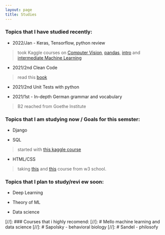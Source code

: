 ```yaml
---
layout: page
title: Studies
---
```


### Topics that I have studied recently:

- 2022/Jan - Keras, Tensorflow, python review
> took Kaggle courses on [Computer Vision](https://www.kaggle.com/learn/certification/giselaortt/computer-vision), [pandas](https://www.kaggle.com/learn/certification/giselaortt/pandas), [intro](https://www.kaggle.com/learn/certification/giselaortt/intro-to-machine-learning) and [intermediate Machine Learning](https://www.kaggle.com/learn/certification/giselaortt/intermediate-machine-learning)

- 2021/2nd Clean Code
> read this [book](https://enos.itcollege.ee/~jpoial/oop/naited/Clean%20Code.pdf)

- 2021/2nd Unit Tests with python

- 2021/1st - In-depth German grammar and vocabulary
>  B2 reached from Goethe Institute

### Topics that I am studying now / Goals for this semster:

- Django

- SQL 
> started with [this kaggle course](https://www.kaggle.com/learn/certification/giselaortt/intro-to-sql)

- HTML/CSS
> taking [this](https://www.w3schools.com/html/html_css.asp) and [this](https://www.w3schools.com/html/html_basic.asp) course from w3 school.


### Topics that I plan to study/revi ew soon:

- Deep Learning

- Theory of ML

- Data science

[//]: ### Courses that i highly recomend:
[//]: #  Mello machine learning and data science
[//]: #  Sapolsky - behavioral biology
[//]: #  Sandel - philosofy
